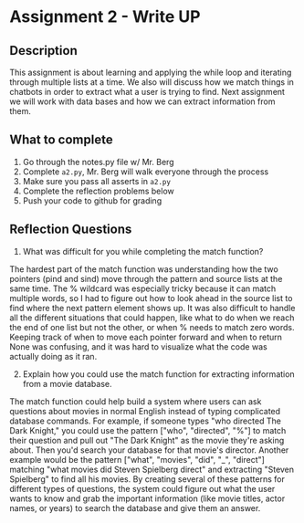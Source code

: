 # Assignment 2 - Write UP

## Description
This assignment is about learning and applying the while loop and iterating through multiple lists at a time.  We also will discuss how we match things in chatbots in order to extract what a user is trying to find.  Next assignment we will work with data bases and how we can extract information from them.

## What to complete
1. Go through the notes.py file w/ Mr. Berg
2. Complete `a2.py`, Mr. Berg will walk everyone through the process
3. Make sure you pass all asserts in `a2.py`
4. Complete the reflection problems below
5. Push your code to github for grading

## Reflection Questions
1. What was difficult for you while completing the match function?

The hardest part of the match function was understanding how the two pointers (pind and sind) move through the pattern and source lists at the same time. The % wildcard was especially tricky because it can match multiple words, so I had to figure out how to look ahead in the source list to find where the next pattern element shows up. It was also difficult to handle all the different situations that could happen, like what to do when we reach the end of one list but not the other, or when % needs to match zero words. Keeping track of when to move each pointer forward and when to return None was confusing, and it was hard to visualize what the code was actually doing as it ran.

2. Explain how you could use the match function for extracting information from a movie database.

The match function could help build a system where users can ask questions about movies in normal English instead of typing complicated database commands. For example, if someone types "who directed The Dark Knight," you could use the pattern ["who", "directed", "%"] to match their question and pull out "The Dark Knight" as the movie they're asking about. Then you'd search your database for that movie's director. Another example would be the pattern ["what", "movies", "did", "_", "direct"] matching "what movies did Steven Spielberg direct" and extracting "Steven Spielberg" to find all his movies. By creating several of these patterns for different types of questions, the system could figure out what the user wants to know and grab the important information (like movie titles, actor names, or years) to search the database and give them an answer.
